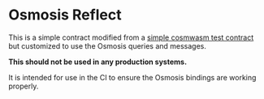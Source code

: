# Osmosis Reflect

This is a simple contract modified from a
[simple cosmwasm test contract](https://github.com/CosmWasm/cosmwasm/tree/main/contracts/reflect)
but customized to use the Osmosis queries and messages.

**This should not be used in any production systems.**

It is intended for use in the CI to ensure the Osmosis bindings are working properly.
